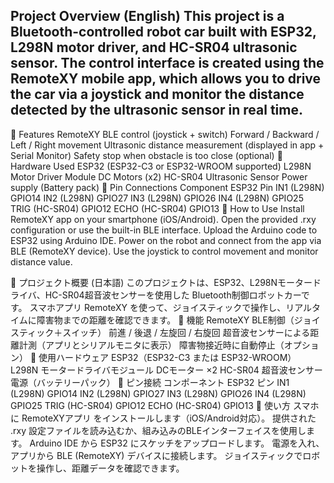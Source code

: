 Project Overview (English)
This project is a Bluetooth-controlled robot car built with ESP32, L298N motor driver, and HC-SR04 ultrasonic sensor.
The control interface is created using the RemoteXY mobile app, which allows you to drive the car via a joystick and monitor the distance detected by the ultrasonic sensor in real time.
---
🔹 Features
RemoteXY BLE control (joystick + switch)
Forward / Backward / Left / Right movement
Ultrasonic distance measurement (displayed in app + Serial Monitor)
Safety stop when obstacle is too close (optional)
🔹 Hardware Used
ESP32 (ESP32-C3 or ESP32-WROOM supported)
L298N Motor Driver Module
DC Motors (x2)
HC-SR04 Ultrasonic Sensor
Power supply (Battery pack)
🔹 Pin Connections
Component	ESP32 Pin
IN1 (L298N)	GPIO14
IN2 (L298N)	GPIO27
IN3 (L298N)	GPIO26
IN4 (L298N)	GPIO25
TRIG (HC-SR04)	GPIO12
ECHO (HC-SR04)	GPIO13
🔹 How to Use
Install RemoteXY app on your smartphone (iOS/Android).
Open the provided .rxy configuration or use the built-in BLE interface.
Upload the Arduino code to ESP32 using Arduino IDE.
Power on the robot and connect from the app via BLE (RemoteXY device).
Use the joystick to control movement and monitor distance value.


📖 プロジェクト概要 (日本語)
このプロジェクトは、ESP32、L298Nモータードライバ、HC-SR04超音波センサーを使用した
Bluetooth制御ロボットカーです。
スマホアプリ RemoteXY を使って、ジョイスティックで操作し、リアルタイムに障害物までの距離を確認できます。
🔹 機能
RemoteXY BLE制御（ジョイスティック＋スイッチ）
前進 / 後退 / 左旋回 / 右旋回
超音波センサーによる距離計測（アプリとシリアルモニタに表示）
障害物接近時に自動停止（オプション）
🔹 使用ハードウェア
ESP32（ESP32-C3 または ESP32-WROOM）
L298N モータードライバモジュール
DCモーター ×2
HC-SR04 超音波センサー
電源（バッテリーパック）
🔹 ピン接続
コンポーネント	ESP32 ピン
IN1 (L298N)	GPIO14
IN2 (L298N)	GPIO27
IN3 (L298N)	GPIO26
IN4 (L298N)	GPIO25
TRIG (HC-SR04)	GPIO12
ECHO (HC-SR04)	GPIO13
🔹 使い方
スマホに RemoteXYアプリ をインストールします（iOS/Android対応）。
提供された .rxy 設定ファイルを読み込むか、組み込みのBLEインターフェイスを使用します。
Arduino IDE から ESP32 にスケッチをアップロードします。
電源を入れ、アプリから BLE (RemoteXY) デバイスに接続します。
ジョイスティックでロボットを操作し、距離データを確認できます。
